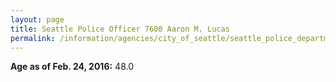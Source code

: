 ```yaml
---
layout: page
title: Seattle Police Officer 7600 Aaron M. Lucas
permalink: /information/agencies/city_of_seattle/seattle_police_department/copbook/7600/
---
```


**Age as of Feb. 24, 2016:** 48.0
